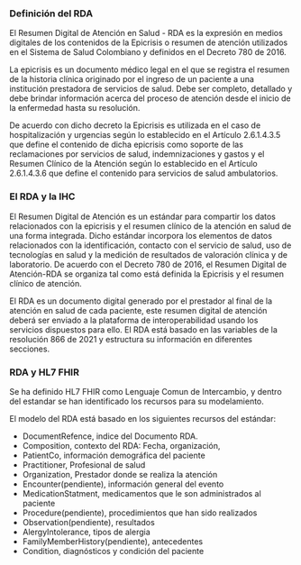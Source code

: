 ### Definición del RDA

El Resumen Digital de Atención en Salud - RDA es la expresión en medios digitales de los contenidos de la Epicrisis o resumen de atención utilizados en el Sistema de Salud Colombiano y definidos en el Decreto 780 de 2016. 

La epicrisis es un documento médico legal en el que se registra el resumen de la historia clínica originado por el ingreso de un paciente a una institución prestadora de servicios de salud. Debe ser completo, detallado y debe brindar información acerca del proceso de atención desde el inicio de la enfermedad hasta su resolución.

De acuerdo con dicho decreto la Epicrisis es utilizada en el caso de hospitalización y urgencias según lo establecido en el Artículo 2.6.1.4.3.5 que define el contenido de dicha epicrisis como soporte de las reclamaciones por servicios de salud, indemnizaciones y gastos y el Resumen Clínico de la Atención según lo establecido en el Artículo 2.6.1.4.3.6 que define el contenido para servicios de salud ambulatorios.

### El RDA y la IHC
El Resumen Digital de Atención es un estándar para compartir los datos relacionados con la epicrisis y el resumen clínico de la atención en salud de una forma integrada. Dicho estándar incorpora los elementos de datos relacionados con la identificación, contacto con el servicio de salud, uso de tecnologías en salud y la medición de resultados de valoración clínica y de laboratorio. De acuerdo con el Decreto 780 de 2016, el Resumen Digital de Atención-RDA se organiza tal como está definida la Epicrisis y el resumen clínico de atención. 

El RDA es un documento digital generado por el prestador al final de la atención en salud de cada paciente, este resumen digital de atención deberá ser enviado a la plataforma de interoperabilidad usando los servicios dispuestos para ello.  El RDA está basado en las variables de la resolución 866 de 2021 y estructura su información en diferentes secciones.  


### RDA y HL7 FHIR

Se ha definido HL7 FHIR como Lenguaje Comun de Intercambio, y dentro del estandar se han identificado los recursos para su modelamiento.

El modelo del RDA está basado en los siguientes recursos del estándar:

* DocumentRefence, indice del Documento RDA.
* Composition, contexto del RDA:   Fecha, organización, 
* PatientCo, información demográfica del paciente
* Practitioner, Profesional de salud
* Organization, Prestador donde se realiza la atención
* Encounter(pendiente), información general del evento
* MedicationStatment, medicamentos que le son administrados al paciente
* Procedure(pendiente), procedimientos que han sido realizados
* Observation(pendiente), resultados
* AlergyIntolerance, tipos de alergia
* FamilyMemberHistory(pendiente), antecedentes
* Condition, diagnósticos y condición del paciente


